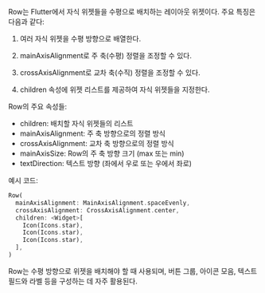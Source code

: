 Row는 Flutter에서 자식 위젯들을 수평으로 배치하는 레이아웃 위젯이다. 주요 특징은 다음과 같다:

1. 여러 자식 위젯을 수평 방향으로 배열한다.

2. mainAxisAlignment로 주 축(수평) 정렬을 조정할 수 있다.

3. crossAxisAlignment로 교차 축(수직) 정렬을 조정할 수 있다.

4. children 속성에 위젯 리스트를 제공하여 자식 위젯들을 지정한다.

Row의 주요 속성들:

- children: 배치할 자식 위젯들의 리스트
- mainAxisAlignment: 주 축 방향으로의 정렬 방식
- crossAxisAlignment: 교차 축 방향으로의 정렬 방식
- mainAxisSize: Row의 주 축 방향 크기 (max 또는 min)
- textDirection: 텍스트 방향 (좌에서 우로 또는 우에서 좌로)

예시 코드:

```dart
Row(
  mainAxisAlignment: MainAxisAlignment.spaceEvenly,
  crossAxisAlignment: CrossAxisAlignment.center,
  children: <Widget>[
    Icon(Icons.star),
    Icon(Icons.star),
    Icon(Icons.star),
  ],
)
```

Row는 수평 방향으로 위젯을 배치해야 할 때 사용되며, 버튼 그룹, 아이콘 모음, 텍스트 필드와 라벨 등을 구성하는 데 자주 활용된다.